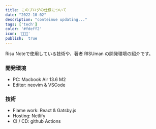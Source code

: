 ```yaml
---
title: このブログの仕様について
date: "2022-10-02"
description: "conteinue updating..."
tags: ['tech']
color: '#fdeff2'
icon: '🧑🏻‍💻'
publish:  true
---
```


Risu Noteで使用している技術や，著者 RISUman の開発環境の紹介です。

### 開発環境
- PC: Macbook Air 13.6 M2
- Editer: neovim & VSCode

### 技術
- Flame work: React & Gatsby.js
- Hosting: Netlify
- CI / CD: github Actions
